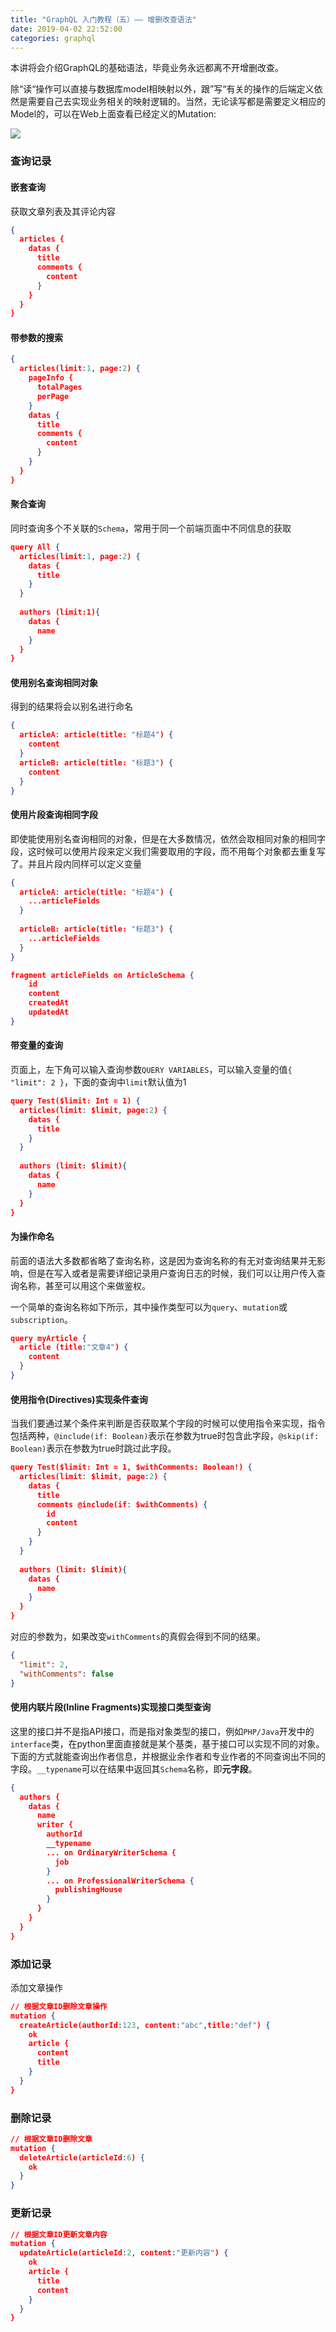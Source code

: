 ```yaml
---
title: "GraphQL 入门教程（五）—— 增删改查语法"
date: 2019-04-02 22:52:00
categories: graphql
---
```


本讲将会介绍GraphQL的基础语法，毕竟业务永远都离不开增删改查。

除“读“操作可以直接与数据库model相映射以外，跟”写“有关的操作的后端定义依然是需要自己去实现业务相关的映射逻辑的。当然，无论读写都是需要定义相应的Model的，可以在Web上面查看已经定义的Mutation:

![](https://haofly.net/uploads/graphql-tutorial-5_01.png)

<!--more-->

### 查询记录

#### 嵌套查询

 获取文章列表及其评论内容

```json
{
  articles {
    datas {
      title
      comments {
        content
      }
    }
  }
}
```
#### 带参数的搜索

```json
{
  articles(limit:1, page:2) {
    pageInfo {
      totalPages
      perPage
    }
    datas {
      title
      comments {
        content
      }
    }
  }
}
```
#### 聚合查询

同时查询多个不关联的`Schema`，常用于同一个前端页面中不同信息的获取

```json
query All {
  articles(limit:1, page:2) {
    datas {
      title
    }
  }
  
  authors (limit:1){
  	datas {
      name
    }  
  }
}
```

#### 使用别名查询相同对象

得到的结果将会以别名进行命名

```json
{
  articleA: article(title: "标题4") {
    content
  }
  articleB: article(title: "标题3") {
    content
  }
}
```

#### 使用片段查询相同字段

即使能使用别名查询相同的对象，但是在大多数情况，依然会取相同对象的相同字段，这时候可以使用片段来定义我们需要取用的字段，而不用每个对象都去重复写了。并且片段内同样可以定义变量

```json
{
  articleA: article(title: "标题4") {
    ...articleFields
  }
  
  articleB: article(title: "标题3") {
    ...articleFields  
  }
}

fragment articleFields on ArticleSchema {
    id
    content
    createdAt
    updatedAt
}
```

#### 带变量的查询

页面上，左下角可以输入查询参数`QUERY VARIABLES`，可以输入变量的值`{ "limit": 2 }`，下面的查询中`limit`默认值为1

```json
query Test($limit: Int = 1) {
  articles(limit: $limit, page:2) {
    datas {
      title
    }
  }
  
  authors (limit: $limit){
  	datas {
      name
    }  
  }
}

```

#### 为操作命名

前面的语法大多数都省略了查询名称，这是因为查询名称的有无对查询结果并无影响，但是在写入或者是需要详细记录用户查询日志的时候，我们可以让用户传入查询名称，甚至可以用这个来做鉴权。

一个简单的查询名称如下所示，其中操作类型可以为`query`、`mutation`或`subscription`。

```json
query myArticle {
  article (title:"文章4") {
    content
  }
}
```

#### 使用指令(Directives)实现条件查询

当我们要通过某个条件来判断是否获取某个字段的时候可以使用指令来实现，指令包括两种，`@include(if: Boolean)`表示在参数为true时包含此字段，`@skip(if: Boolean)`表示在参数为true时跳过此字段。

```json
query Test($limit: Int = 1, $withComments: Boolean!) {
  articles(limit: $limit, page:2) {
    datas {
      title
      comments @include(if: $withComments) {
        id
        content
      }
    }
  }
  
  authors (limit: $limit){
  	datas {
      name
    }  
  }
}
```

对应的参数为，如果改变`withComments`的真假会得到不同的结果。

```json
{
  "limit": 2,
  "withComments": false
}
```

#### 使用内联片段(Inline Fragments)实现接口类型查询

这里的接口并不是指API接口，而是指对象类型的接口，例如`PHP/Java`开发中的`interface`类，在python里面直接就是某个基类，基于接口可以实现不同的对象。下面的方式就能查询出作者信息，并根据业余作者和专业作者的不同查询出不同的字段。`__typename`可以在结果中返回其`Schema`名称，即**元字段**。

```json
{
  authors {
    datas {
      name
      writer {
        authorId
        __typename
        ... on OrdinaryWriterSchema {
          job
        }
        ... on ProfessionalWriterSchema {
          publishingHouse
        }
      }
    }
  }
}
```

### 添加记录

添加文章操作

```json
// 根据文章ID删除文章操作
mutation {
  createArticle(authorId:123, content:"abc",title:"def") {
    ok
    article {
      content
      title
    }
  }
}
```

### 删除记录

```json
// 根据文章ID删除文章
mutation {
  deleteArticle(articleId:6) {
    ok
  }
}
```


### 更新记录

```json
// 根据文章ID更新文章内容
mutation {
  updateArticle(articleId:2, content:"更新内容") {
    ok
    article {
      title
      content
    }
  }
}
```



